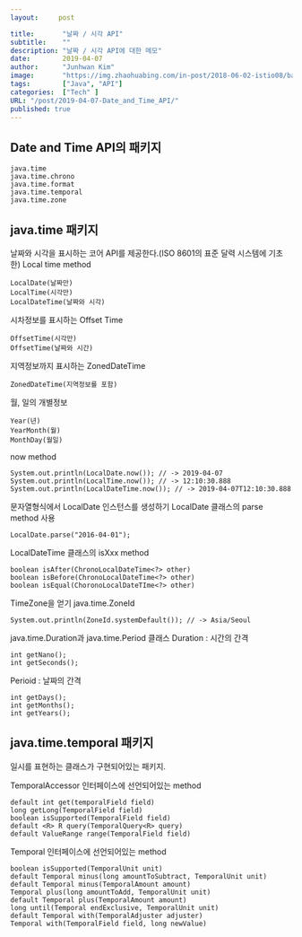 ```yaml
---
layout:     post

title:       "날짜 / 시각 API"
subtitle:    ""
description: "날짜 / 시각 API에 대한 메모"
date:        2019-04-07
author:      "Junhwan Kim"
image:       "https://img.zhaohuabing.com/in-post/2018-06-02-istio08/background.jpg"
tags:        ["Java", "API"]
categories:  ["Tech" ]
URL: "/post/2019-04-07-Date_and_Time_API/"
published: true
---
```


## Date and Time API의 패키지
```
java.time
java.time.chrono
java.time.format
java.time.temporal
java.time.zone
```

## java.time 패키지
날짜와 시각을 표시하는 코어 API를 제공한다.(ISO 8601의 표준 달력 시스템에 기초한)
Local time method
```
LocalDate(날짜만)
LocalTime(시각만)
LocalDateTime(날짜와 시각)
```
시차정보를 표시하는 Offset Time
```
OffsetTime(시각만)
OffsetTime(날짜와 시간)
```
지역정보까지 표시하는 ZonedDateTime
```
ZonedDateTime(지역정보를 포함)
```
월, 일의 개별정보
```
Year(년)
YearMonth(월)
MonthDay(월일)
```

now method
```
System.out.println(LocalDate.now()); // -> 2019-04-07
System.out.println(LocalTime.now()); // -> 12:10:30.888
System.out.println(LocalDateTime.now()); // -> 2019-04-07T12:10:30.888
```

문자열형식에서 LocalDate 인스턴스를 생성하기
LocalDate 클래스의 parse method 사용
```
LocalDate.parse("2016-04-01");
```

LocalDateTime 클래스의 isXxx method
```
boolean isAfter(ChronoLocalDateTime<?> other)
boolean isBefore(ChronoLocalDateTime<?> other)
boolean isEqual(ChoronoLocalDateTIme<?> other)
```

TimeZone을 얻기
java.time.ZoneId
```
System.out.println(ZoneId.systemDefault()); // -> Asia/Seoul
```

java.time.Duration과 java.time.Period 클래스
Duration : 시간의 간격
```
int getNano();
int getSeconds();
```
Perioid : 날짜의 간격
```
int getDays();
int getMonths();
int getYears();
```
## java.time.temporal 패키지
일시를 표현하는 클래스가 구현되어있는 패키지.

TemporalAccessor 인터페이스에 선언되어있는 method
```
default int get(temporalField field)
long getLong(TemporalField field)
boolean isSupported(TemporalField field)
default <R> R query(TemporalQuery<R> query)
default ValueRange range(TemporalField field)
```

Temporal 인터페이스에 선언되어있는 method
```
boolean isSupported(TemporalUnit unit)
default Temporal minus(long amountToSubtract, TemporalUnit unit)
default Temporal minus(TemporalAmount amount)
Temporal plus(long amountToAdd, TemporalUnit unit)
default Temporal plus(TemporalAmount amount)
long until(Temporal endExclusive, TemporalUnit unit)
default Temporal with(TemporalAdjuster adjuster)
Temporal with(TemporalField field, long newValue)
```

